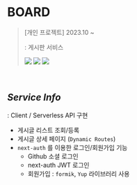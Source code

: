 # BOARD

> [개인 프로젝트] 2023.10 ~  <br/> 
>
> : 게시판 서비스
>
> <img src="https://img.shields.io/badge/Next.js-000000?style=for-the-badge&logo=Next.Js&logoColor=white"> <img src="https://img.shields.io/badge/TypeScript-3178C6?style=for-the-badge&logo=TypeScript&logoColor=white"> <img src="https://img.shields.io/badge/mongodb-47A248?style=for-the-badge&logo=mongodb&logoColor=white"> 

<br/>

## _Service Info_
: Client / Serverless API 구현
- 게시글 리스트 조회/등록
- 게시글 상세 페이지 (`Dynamic Routes`)
- `next-auth` 를 이용한 로그인/회원가입 기능 
  - Github 소셜 로그인
  - next-auth JWT 로그인
  - 회원가입 : `formik`, `Yup` 라이브러리 사용